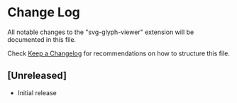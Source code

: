 # Change Log

All notable changes to the "svg-glyph-viewer" extension will be documented in this file.

Check [Keep a Changelog](http://keepachangelog.com/) for recommendations on how to structure this file.

## [Unreleased]

- Initial release